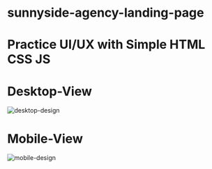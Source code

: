 # sunnyside-agency-landing-page
# Practice UI/UX with Simple HTML CSS JS

# Desktop-View

![desktop-design](https://user-images.githubusercontent.com/107635975/218806664-ff0a4bbb-95e4-40ab-bd09-43b48db783a3.jpg)

# Mobile-View

![mobile-design](https://user-images.githubusercontent.com/107635975/218806714-adc6c13f-d4c8-42cf-8901-3be44007c6ee.jpg)
